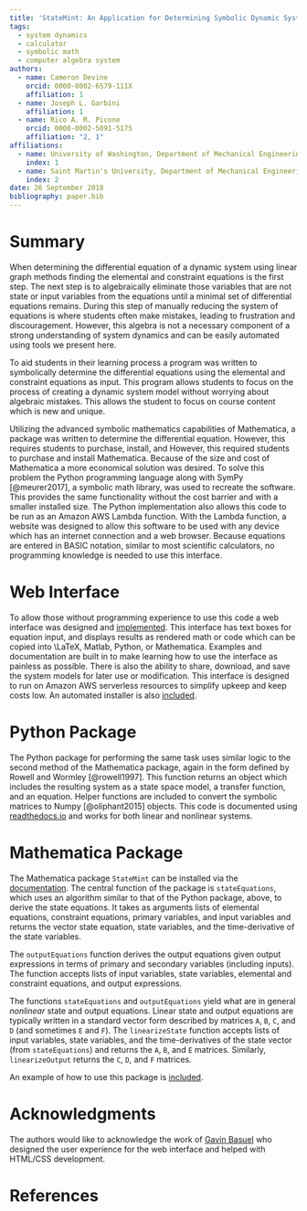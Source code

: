 ```yaml
---
title: 'StateMint: An Application for Determining Symbolic Dynamic System Models using Linear Graph Methods'
tags:
  - system dynamics
  - calculator
  - symbolic math
  - computer algebra system
authors:
  - name: Cameron Devine
    orcid: 0000-0002-6579-111X
    affiliation: 1
  - name: Joseph L. Garbini
    affiliation: 1
  - name: Rico A. R. Picone
    orcid: 0000-0002-5091-5175
    affiliation: "2, 1"
affiliations:
  - name: University of Washington, Department of Mechanical Engineering
    index: 1
  - name: Saint Martin's University, Department of Mechanical Engineering
    index: 2
date: 26 September 2018
bibliography: paper.bib
---
```


# Summary

When determining the differential equation of a dynamic system using linear graph methods finding the elemental and constraint equations is the first step.
The next step is to algebraically eliminate those variables that are not state or input variables from the equations until a minimal set of differential equations remains.
During this step of manually reducing the system of equations is where students often make mistakes, leading to frustration and discouragement.
However, this algebra is not a necessary component of a strong understanding of system dynamics and can be easily automated using tools we present here.


To aid students in their learning process a program was written to symbolically determine the differential equations using the elemental and constraint equations as input.
This program allows students to focus on the process of creating a dynamic system model without worrying about algebraic mistakes.
This allows the student to focus on course content which is new and unique.

Utilizing the advanced symbolic mathematics capabilities of Mathematica, a package was written to determine the differential equation.
However, this requires students to purchase, install, and 
However, this required students to purchase and install Mathematica.
Because of the size and cost of Mathematica a more economical solution was desired.
To solve this problem the Python programming language along with SymPy [@meurer2017], a symbolic math library, was used to recreate the software.
This provides the same functionality without the cost barrier and with a smaller installed size.
The Python implementation also allows this code to be run as an Amazon AWS Lambda function.
With the Lambda function, a website was designed to allow this software to be used with any device which has an internet connection and a web browser.
Because equations are entered in BASIC notation, similar to most scientific calculators, no programming knowledge is needed to use this interface.

# Web Interface

To allow those without programming experience to use this code a web interface was designed and [implemented](http://statum.camerondevine.me/).
This interface has text boxes for equation input, and displays results as rendered math or code which can be copied into \LaTeX, Matlab, Python, or Mathematica.
Examples and documentation are built in to make learning how to use the interface as painless as possible.
There is also the ability to share, download, and save the system models for later use or modification.
This interface is designed to run on Amazon AWS serverless resources to simplify upkeep and keep costs low.
An automated installer is also [included](https://github.com/CameronDevine/Statum/tree/master/web).

# Python Package

The Python package for performing the same task uses similar logic to the second method of the Mathematica package, again in the form defined by Rowell and Wormley [@rowell1997].
This function returns an object which includes the resulting system as a state space model, a transfer function, and an equation.
Helper functions are included to convert the symbolic matrices to Numpy [@oliphant2015] objects.
This code is documented using [readthedocs.io](https://statum.readthedocs.io/en/latest/) and works for both linear and nonlinear systems.

# Mathematica Package

The Mathematica package `StateMint` can be installed via the [documentation](https://github.com/CameronDevine/Statum/blob/master/mathematica/README.md). The central function of the package is `stateEquations`, which uses an algorithm similar to that of the Python package, above, to derive the state equations. It takes as arguments lists of elemental equations, constraint equations, primary variables, and input variables and returns the vector state equation, state variables, and the time-derivative of the state variables.

The `outputEquations` function derives the output equations given output expressions in terms of primary and secondary variables (including inputs). The function accepts lists of input variables, state variables, elemental and constraint equations, and output expressions.

The functions `stateEquations` and `outputEquations` yield what are in general *nonlinear* state and output equations. Linear state and output equations are typically written in a standard vector form described by matrices `A`, `B`, `C`, and `D` (and sometimes `E` and `F`). The `linearizeState` function accepts lists of input variables, state variables, and the time-derivatives of the state vector (from `stateEquations`) and returns the `A`, `B`, and `E` matrices. Similarly, `linearizeOutput` returns the `C`, `D`, and `F` matrices.

An example of how to use this package is [included](https://github.com/CameronDevine/Statum/blob/master/mathematica/Example.nb).

# Acknowledgments

The authors would like to acknowledge the work of [Gavin Basuel](https://www.gavinbasuel.com/) who designed the user experience for the web interface and helped with HTML/CSS development.

# References

<!--stackedit_data:
eyJkaXNjdXNzaW9ucyI6eyJTUjhYckl2em11VWpGY1paIjp7In
N0YXJ0Ijo2NjUsImVuZCI6ODIwLCJ0ZXh0IjoiV2hlbiBkZXRl
cm1pbmluZyB0aGUgZGlmZmVyZW50aWFsIGVxdWF0aW9uIG9mIG
EgZHluYW1pYyBzeXN0ZW0gdXNpbmcgbGluZWFyIGdyYeKApiJ9
LCJleVB3U3hGS1pTN3ViaWxuIjp7InN0YXJ0IjoxMTM3LCJlbm
QiOjExMzcsInRleHQiOiJXaGVuIGxlYXJuaW5nIHN5c3RlbSBk
eW5hbWljcywgc3R1ZGVudHMgd29yayBtYW55IHByb2JsZW1zIG
FzIGEgcGFydCBvZiB0aGVpciBj4oCmIn0sImtJdEwxUVZCSEl5
a21UQnQiOnsic3RhcnQiOjEyOTIsImVuZCI6MTQ2MywidGV4dC
I6IlRvIGFpZCBzdHVkZW50cyBpbiB0aGVpciBsZWFybmluZyBw
cm9jZXNzIGEgcHJvZ3JhbSB3YXMgd3JpdHRlbiB0byBzeW1ib2
xpY2FsbHnigKYifSwiUXdMRHYzSDNCTVBMVUw1MCI6eyJzdGFy
dCI6MTg4MCwiZW5kIjoxODg4LCJ0ZXh0IjoicmVxdWlyZWQifS
wicFJLVGlub0tnc1c3VnQySCI6eyJzdGFydCI6MTk1MCwiZW5k
IjoxOTYzLCJ0ZXh0Ijoic2l6ZSBhbmQgY29zdCJ9LCJyeDJMdW
1kY0tWRWkyZlVLIjp7InN0YXJ0IjoyMTM0LCJlbmQiOjIxMzgs
InRleHQiOiJ1c2VkIn0sIkVVUk9GNGFGN0JCN3Q4REoiOnsic3
RhcnQiOjQwNDIsImVuZCI6NDEzMiwidGV4dCI6Iltkb2N1bWVu
dGF0aW9uXSgpIn0sImZXZW9pd3plaEVlUjVDU3EiOnsic3Rhcn
QiOjI1MzgsImVuZCI6MjU1MiwidGV4dCI6IkJBU0lDIG5vdGF0
aW9uIn19LCJjb21tZW50cyI6eyJSeUxqazJxTGNyOERzOEpkIj
p7ImRpc2N1c3Npb25JZCI6IlNSOFhySXZ6bXVVakZjWloiLCJz
dWIiOiJnbzoxMDI5MDU0MzU1MzA4OTY0NzQ4MDAiLCJ0ZXh0Ij
oiSSdtIGEgYmlnIGJlbGlldmVyIHRoYXQgeW91ciBmaXJzdCBz
ZW50ZW5jZSBzaG91bGQgdHJ5IHRvIGNvbnZleSB0aGUgbWFpbi
Bwb2ludCBvZiB5b3VyIHBhcGVyLiBUaGlzIGlzIG1vcmUgb2Yg
YW4gXCJpbnRyb2R1Y3Rpb25cIiBzZWN0aW9uIHNlbnRlbmNlLC
BhcyBhcmUgdGhvc2UgdGhhdCBmb2xsb3cgaXQuIFBlcmhhcHMg
dGhpcyAqaXMqIGVmZmVjdGl2ZWx5IHRoZSBpbnRyb2R1Y3Rpb2
4gYW5kIHRoZXJlJ3MgYSBzZXBhcmF0ZSBhYnN0cmFjdCAuLi4g
aWYgc28sIHRoYXQncyBmaW5lLiIsImNyZWF0ZWQiOjE1NDM3MT
kxMDI4MzB9LCJ6ZGh3Y01aaWVEV3JJcGtDIjp7ImRpc2N1c3Np
b25JZCI6IlNSOFhySXZ6bXVVakZjWloiLCJzdWIiOiJnbzoxMD
I5MDU0MzU1MzA4OTY0NzQ4MDAiLCJ0ZXh0IjoiSSdtIGdvaW5n
IHRvIGNvbnRpbnVlIGNvbW1lbnRpbmcgYXMgaWYgdGhpcyB0ZX
h0IGlzIHByZWNlZGVkIGJ5IGFuIGFic3RyYWN0IG9mIHNvbWUg
c29ydC4iLCJjcmVhdGVkIjoxNTQzNzE5MjAxODA4fSwidWJkcU
5oV1NtdEdVa1NXZSI6eyJkaXNjdXNzaW9uSWQiOiJleVB3U3hG
S1pTN3ViaWxuIiwic3ViIjoiZ286MTAyOTA1NDM1NTMwODk2ND
c0ODAwIiwidGV4dCI6IkkgdGhpbmsgYWRkaW5nIGEgcGhyYXNl
IHRvIHRoZSBwcmVjZWRpbmcgc2VudGVuY2UgY291bGQgY2FwdH
VyZSB3aGF0IHlvdSdyZSB0cnlpbmcgdG8gc2F5LCBoZXJlLiBT
b21ldGhpbmcgbGlrZSBcIi4uLiBtYWtlIG1pc3Rha2VzLCB3aG
ljaCBsZWFkIHRvIGZydXN0cmF0aW9uIGFuZCBkaXNjb3VyYWdl
bWVudCB3aGVuIG1hbnVhbGx5IHJlZHVjaW5nIHRoZSBzeXN0ZW
0gb2YgZXF1YXRpb25zLlwiIiwiY3JlYXRlZCI6MTU0MzcxOTYx
MDY4N30sIjRCcmNOanNEbHhTYkxsTTYiOnsiZGlzY3Vzc2lvbk
lkIjoia0l0TDFRVkJISXlrbVRCdCIsInN1YiI6ImdvOjEwMjkw
NTQzNTUzMDg5NjQ3NDgwMCIsInRleHQiOiJXZSBjYW4gbm93IG
JlIG1vcmUgc3BlY2lmaWMsIGhlcmUuIFdlIGhhdmUgYWxyZWFk
eSBpbnRyb2R1Y2VkIHRoZSBlcXVhdGlvbnMgYW5kIHRoZSB0YX
NrIG9mIGF1dG9tYXRpb24uIiwiY3JlYXRlZCI6MTU0MzcyMDA2
MzY5Mn0sInR3WmZ5RnhIVms0ZnZpbUQiOnsiZGlzY3Vzc2lvbk
lkIjoiUXdMRHYzSDNCTVBMVUw1MCIsInN1YiI6ImdvOjEwMjkw
NTQzNTUzMDg5NjQ3NDgwMCIsInRleHQiOiJJIHRoaW5rIHByZX
NlbnQgdGVuc2UgaXMgYmV0dGVyIHNpbmNlIHdlJ3JlIHN0aWxs
IHJlbGVhc2luZyBhIE1NQSBwYWNrYWdlIiwiY3JlYXRlZCI6MT
U0MzcyMDMzMzU0OH0sImtuWklSeWw3UnJFWFVUMzYiOnsiZGlz
Y3Vzc2lvbklkIjoicFJLVGlub0tnc1c3VnQySCIsInN1YiI6Im
dvOjEwMjkwNTQzNTUzMDg5NjQ3NDgwMCIsInRleHQiOiJJIHRo
aW5rIHBlcmhhcHMgdGhlIG1vc3QgaW1wb3J0YW50IGFzcGVjdC
BpcyB0aGF0IGl0IHJlcXVpcmVzIHN0dWRlbnRzIHRvIGxlYXJu
IGEgbmV3IHNvZnR3YXJlIHN5c3RlbSAuLi4gd2hpY2ggbW9yZS
B0aGFuIG91dHdlaWdocyB0aGUgYWR2YW50YWdlcyBmb3IgbW9z
dCBvZiB0aGUgc3R1ZGVudHMgLi4uIHlvdXIgd2ViIGFwcCBsZX
RzIHRoZW0gZ2V0IHN0YXJ0ZWQgd2l0aG91dCBsZWFybmluZyBN
TUEiLCJjcmVhdGVkIjoxNTQzNzIwNDQ1Njc4fSwiNG94clJzaE
ZJaWNNMkVPTyI6eyJkaXNjdXNzaW9uSWQiOiJyeDJMdW1kY0tW
RWkyZlVLIiwic3ViIjoiZ286MTAyOTA1NDM1NTMwODk2NDc0OD
AwIiwidGV4dCI6Ikl0J3MgYmVzdCB0byBhdm9pZCBcInVzZWRc
IiAuLi4gYW5kIGV2ZW4gYmV0dGVyIHRvIGF2b2lkIHRoZSBwaH
Jhc2luZyB0aGF0IGxlYWQgdG8gaXQuIEUuZy4gdGhpcyBzZW50
ZW5jZSBjb3VsZCBiZSBcIkZvciB0aGVzZSByZWFzb25zLCBhIH
ZlcnNpb24gb2YgdGhlIHNvZnR3YXJlIHdyaXR0ZW4gaW4gdGhl
IFB5dGhvbiAuLi4uXCIiLCJjcmVhdGVkIjoxNTQzNzIwNjY1OT
A2fSwiRXVpRGFYazluWGVlbUdqUiI6eyJkaXNjdXNzaW9uSWQi
OiJFVVJPRjRhRjdCQjd0OERKIiwic3ViIjoiZ286MTAyOTA1ND
M1NTMwODk2NDc0ODAwIiwidGV4dCI6IkknbSBhZnJhaWQgdG8g
aGFyZGNvZGUgdGhlIHVybCwgZXNwZWNpYWxseSBpZiB3ZSdyZS
BjaGFuZ2luZyB0byBTdGF0ZU1pbnQgLi4uIiwiY3JlYXRlZCI6
MTU0Mzc3NjgyMDIxNX0sIjZCTjRjNW13clVpRmdiRUIiOnsiZG
lzY3Vzc2lvbklkIjoiRVVST0Y0YUY3QkI3dDhESiIsInN1YiI6
ImdoOjEwMzk0ODk2IiwidGV4dCI6IldoZW4gSSBjaGFuZ2VkIH
RoZSBuYW1lIGxhc3QgdGltZSBJIGRpZCBhIHRleHQgc2VhcmNo
IGluIGFsbCBmaWxlcyBmb3IgU3RhdGVNb2RlbFJuRC4gV2hlbi
BJIGNoYW5nZSB0byBTdGF0ZU1pbnQgSSBjYW4gc2ltcGx5IHNl
YXJjaCBmb3IgYW55IGZpbGVzIHdoaWNoIGluY2x1ZGUgZWl0aG
VyIFN0YXRlTW9kZWxSbkQgb3IgU3RhdHVtIGFuZCBjaGFuZ2Ug
dGhvc2UuIiwiY3JlYXRlZCI6MTU0Mzg4MjAxMzgzMH0sIm9FOU
lBTmxJUTVNWnZoQWUiOnsiZGlzY3Vzc2lvbklkIjoiZldlb2l3
emVoRWVSNUNTcSIsInN1YiI6ImdoOjEwMzk0ODk2IiwidGV4dC
I6IlNob3VsZCB3ZSBjaXRlIEJBU0lDIG5vdGF0aW9uPyBJIGZv
dW5kIGl0IG9uIFdpa2lwZWRpYSxcbmh0dHBzOi8vZW4ud2lraX
BlZGlhLm9yZy93aWtpL0NhbGN1bGF0b3JfaW5wdXRfbWV0aG9k
cyNCQVNJQ19ub3RhdGlvbiIsImNyZWF0ZWQiOjE1NDM4OTczMz
M3OTN9fSwiaGlzdG9yeSI6Wy05MDIwMTgzMjUsMjEwMTkyNDY4
NSw2MDIwNzk3ODAsMTA4NTMwNzM4MiwtMTQ1MTc3OTQyMywtMT
AwOTk1ODAyNyw0ODQyNDgyMTgsMTEzMjIyMzg5MywtNTYwMzg3
MjU1LC0zMzI2MjE3MDYsMTY4MjUzMDQ5MywtMTQ5MjkwOTU3LD
QyMzY2MDExLC0yNTY5NjU4MzcsLTEyMDE5MTA0NTIsMjA5ODc3
NTk2MF19
-->